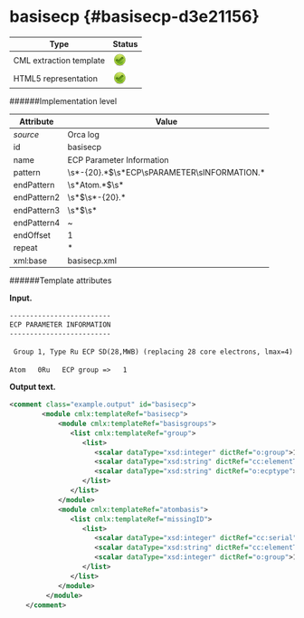 # basisecp {#basisecp-d3e21156}


| Type                                                                                                                                                                                                  | Status                                                                                                                                                                                                |
|----|----|
| CML extraction template                                                                                                                                                                               | ![](/imgs/Total.png)                                                                                                                                                                                  |
| HTML5 representation                                                                                                                                                                                  | ![](/imgs/Total.png)                                                                                                                                                                                  |

######Implementation level

| Attribute                                                                                                                                                                                             | Value                                                                                                                                                                                                 |
|----|----|
| *source*                                                                                                                                                                                              | Orca log                                                                                                                                                                                              |
| id                                                                                                                                                                                                    | basisecp                                                                                                                                                                                              |
| name                                                                                                                                                                                                  | ECP Parameter Information                                                                                                                                                                             |
| pattern                                                                                                                                                                                               | \\s\*-{20}.\*\$\\s\*ECP\\sPARAMETER\\sINFORMATION.\*                                                                                                                                                  |
| endPattern                                                                                                                                                                                            | \\s\*Atom.\*\$\\s\*                                                                                                                                                                                   |
| endPattern2                                                                                                                                                                                           | \\s\*\$\\s\*-{20}.\*                                                                                                                                                                                  |
| endPattern3                                                                                                                                                                                           | \\s\*\$\\s\*                                                                                                                                                                                          |
| endPattern4                                                                                                                                                                                           | \~                                                                                                                                                                                                    |
| endOffset                                                                                                                                                                                             | 1                                                                                                                                                                                                     |
| repeat                                                                                                                                                                                                | \*                                                                                                                                                                                                    |
| xml:base                                                                                                                                                                                              | basisecp.xml                                                                                                                                                                                          |

######Template attributes

**Input.**

    -------------------------
    ECP PARAMETER INFORMATION
    -------------------------

     Group 1, Type Ru ECP SD(28,MWB) (replacing 28 core electrons, lmax=4)

    Atom   0Ru   ECP group =>   1
        
        

**Output text.**

```xml
<comment class="example.output" id="basisecp">
        <module cmlx:templateRef="basisecp">
            <module cmlx:templateRef="basisgroups">
               <list cmlx:templateRef="group">
                  <list>
                     <scalar dataType="xsd:integer" dictRef="o:group">1</scalar>
                     <scalar dataType="xsd:string" dictRef="cc:elementType">Ru</scalar>
                     <scalar dataType="xsd:string" dictRef="o:ecptype">ECP SD(28,MWB)</scalar>
                  </list>
               </list>
            </module>
            <module cmlx:templateRef="atombasis">
               <list cmlx:templateRef="missingID">
                  <list>
                     <scalar dataType="xsd:integer" dictRef="cc:serial">0</scalar>
                     <scalar dataType="xsd:string" dictRef="cc:elementType">Ru</scalar>
                     <scalar dataType="xsd:integer" dictRef="o:group">1</scalar>
                  </list>
               </list>
            </module>
         </module>
    </comment>
```
